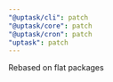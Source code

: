 ```yaml
---
"@uptask/cli": patch
"@uptask/core": patch
"@uptask/cron": patch
"uptask": patch
---
```


Rebased on flat packages

